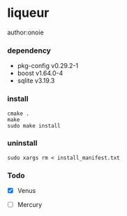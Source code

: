 # liqueur
author:onoie

### dependency
 * pkg-config v0.29.2-1
 * boost v1.64.0-4
 * sqlite v3.19.3

### install
```
cmake .
make
sudo make install
```

### uninstall
```
sudo xargs rm < install_manifest.txt
```

### Todo
- [x] Venus
- [ ] Mercury

